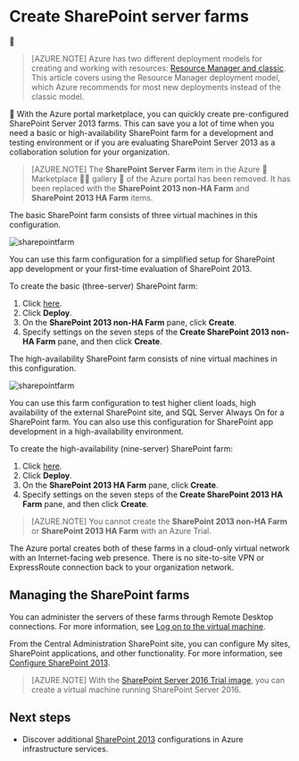<properties
	pageTitle="Create SharePoint server farms | Azure"
	description="Quickly create a new basic or highly-available SharePoint Server 2013 farm with the Azure portal marketplace."
	services="virtual-machines-windows"
	documentationCenter=""
	authors="JoeDavies-MSFT"
	manager="timlt"
	editor=""
	tags="azure-resource-manager"/>

<tags
	ms.service="virtual-machines-windows"
	ms.date="05/04/2016"
	wacn.date=""/>

# Create SharePoint server farms


> [AZURE.NOTE] Azure has two different deployment models for creating and working with resources:  [Resource Manager and classic](/documentation/articles/resource-manager-deployment-model/).  This article covers using the Resource Manager deployment model, which Azure recommends for most new deployments instead of the classic model.


With the Azure portal marketplace, you can quickly create pre-configured SharePoint Server 2013 farms. This can save you a lot of time when you need a basic or high-availability SharePoint farm for a development and testing environment or if you are evaluating SharePoint Server 2013 as a collaboration solution for your organization.

> [AZURE.NOTE] The **SharePoint Server Farm** item in the Azure  Marketplace  gallery  of the Azure portal has been removed. It has been replaced with the **SharePoint 2013 non-HA Farm** and **SharePoint 2013 HA Farm** items.

The basic SharePoint farm consists of three virtual machines in this configuration.

![sharepointfarm](./media/virtual-machines-windows-sharepoint-farm/Non-HAFarm.png)

You can use this farm configuration for a simplified setup for SharePoint app development or your first-time evaluation of SharePoint 2013.

To create the basic (three-server) SharePoint farm:

1. Click [here](https://azure.microsoft.com/marketplace/partners/sharepoint2013/sharepoint2013farmsharepoint2013-nonha/).
2. Click **Deploy**.
3. On the **SharePoint 2013 non-HA Farm** pane, click **Create**.
4. Specify settings on the seven steps of the **Create SharePoint 2013 non-HA Farm** pane, and then click **Create**.

The high-availability SharePoint farm consists of nine virtual machines in this configuration.

![sharepointfarm](./media/virtual-machines-windows-sharepoint-farm/HAFarm.png)

You can use this farm configuration to test higher client loads, high availability of the external SharePoint site, and SQL Server Always On for a SharePoint farm. You can also use this configuration for SharePoint app development in a high-availability environment.

To create the high-availability (nine-server) SharePoint farm:

1. Click [here](https://azure.microsoft.com/marketplace/partners/sharepoint2013/sharepoint2013farmsharepoint2013-ha/).
2. Click **Deploy**.
3. On the **SharePoint 2013 HA Farm** pane, click **Create**.
4. Specify settings on the seven steps of the **Create SharePoint 2013 HA Farm** pane, and then click **Create**.

> [AZURE.NOTE] You cannot create the **SharePoint 2013 non-HA Farm** or **SharePoint 2013 HA Farm** with an Azure Trial.

The Azure portal creates both of these farms in a cloud-only virtual network with an Internet-facing web presence. There is no site-to-site VPN or ExpressRoute connection back to your organization network.

## Managing the SharePoint farms

You can administer the servers of these farms through Remote Desktop connections. For more information, see [Log on to the virtual machine](/documentation/articles/virtual-machines-windows-hero-tutorial/#log-on-to-the-virtual-machine).

From the Central Administration SharePoint site, you can configure My sites, SharePoint applications, and other functionality. For more information, see [Configure SharePoint 2013](http://technet.microsoft.com/zh-cn/library/ee836142.aspx).

> [AZURE.NOTE] With the [SharePoint Server 2016 Trial image](https://azure.microsoft.com/blog/test-sharepoint-server-2016/), you can create a virtual machine running SharePoint Server 2016.

## Next steps

- Discover additional [SharePoint 2013](https://technet.microsoft.com/zh-cn/library/dn635309.aspx) configurations in Azure infrastructure services.
